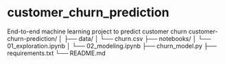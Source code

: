 # customer_churn_prediction
End-to-end machine learning project to predict customer churn
customer-churn-prediction/
│
├── data/
│   └── churn.csv
├── notebooks/
│   └── 01_exploration.ipynb
│   └── 02_modeling.ipynb
├── churn_model.py
├── requirements.txt
└── README.md
